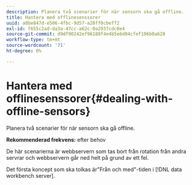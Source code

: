 ```yaml
---
description: Planera två scenarier för när sensorn ska gå offline.
title: Hantera med offlinesenssorer
uuid: a8be847d-e506-4fbc-9d57-a28ff0cbeff2
exl-id: f655c2ad-da3a-47cc-a62c-0a2937cdc0e4
source-git-commit: d9df90242ef96188f4e4b5e6d04cfef196b0a628
workflow-type: tm+mt
source-wordcount: '71'
ht-degree: 0%

---
```


# Hantera med offlinesenssorer{#dealing-with-offline-sensors}

Planera två scenarier för när sensorn ska gå offline.

**Rekommenderad frekvens:** efter behov

De här scenarierna är webbservern som tas bort från rotation från andra servrar och webbservern går ned helt på grund av ett fel.

Det första koncept som ska tolkas är&quot;Från och med&quot;-tiden i [!DNL data workbench server].
